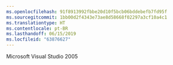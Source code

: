 ```yaml
---
ms.openlocfilehash: 91f8913992fbbe20d10f5bcb06bddebefb7fd95f
ms.sourcegitcommit: 1bb00d2f4343e73ae8d58668f02297a3cf10a4c1
ms.translationtype: HT
ms.contentlocale: pt-BR
ms.lasthandoff: 06/15/2019
ms.locfileid: "63876627"
---
```

Microsoft Visual Studio 2005